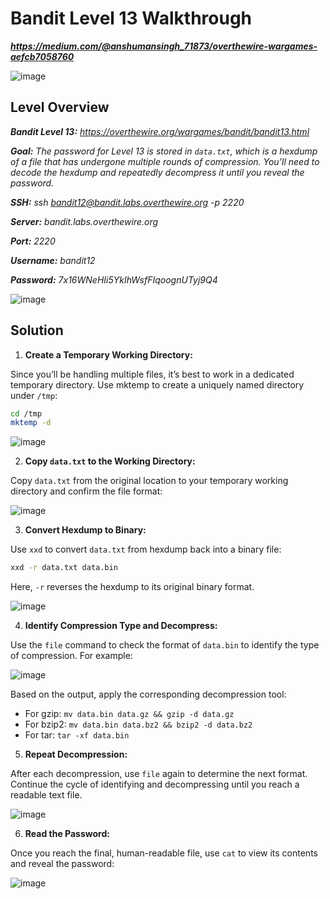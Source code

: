 # Bandit Level 13 Walkthrough
***https://medium.com/@anshumansingh_71873/overthewire-wargames-aefcb7058760***

![image](https://github.com/user-attachments/assets/a082d851-3896-429c-9468-be235aa09f49)

## Level Overview
***Bandit Level 13:** https://overthewire.org/wargames/bandit/bandit13.html*

***Goal:** The password for Level 13 is stored in `data.txt`, which is a hexdump of a file that has undergone multiple rounds of compression. You’ll need to decode the hexdump and repeatedly decompress it until you reveal the password.*

***SSH:** ssh bandit12@bandit.labs.overthewire.org -p 2220*

***Server:** bandit.labs.overthewire.org*

***Port:** 2220*

***Username:** bandit12*

***Password:** 7x16WNeHIi5YkIhWsfFIqoognUTyj9Q4*

![image](https://github.com/user-attachments/assets/18178bdb-6e44-4341-ac0a-a4f54a4ddc97)

## Solution
1. **Create a Temporary Working Directory:**
   
Since you’ll be handling multiple files, it’s best to work in a dedicated temporary directory. Use mktemp to create a uniquely named directory under `/tmp`:

```bash
cd /tmp
mktemp -d
```
![image](https://github.com/user-attachments/assets/79e2ed72-2575-4c37-91e7-3c15babef5e4)

2. **Copy `data.txt` to the Working Directory:**

Copy `data.txt` from the original location to your temporary working directory and confirm the file format:

![image](https://github.com/user-attachments/assets/3e82ba8e-d43d-4054-8a65-9331720c1be5)

3. **Convert Hexdump to Binary:**

Use `xxd` to convert `data.txt` from hexdump back into a binary file:

```bash
xxd -r data.txt data.bin
```

Here, `-r` reverses the hexdump to its original binary format.

![image](https://github.com/user-attachments/assets/4ce59438-76a0-4880-9c89-fff03b1b9431)

4. **Identify Compression Type and Decompress:**
   
Use the `file` command to check the format of `data.bin` to identify the type of compression. For example:

![image](https://github.com/user-attachments/assets/99b03608-dd48-4216-a971-da29051b78f5)

Based on the output, apply the corresponding decompression tool:

- For gzip: `mv data.bin data.gz && gzip -d data.gz`
- For bzip2: `mv data.bin data.bz2 && bzip2 -d data.bz2`
- For tar: `tar -xf data.bin`
  
5. **Repeat Decompression:**
   
After each decompression, use `file` again to determine the next format. Continue the cycle of identifying and decompressing until you reach a readable text file.

![image](https://github.com/user-attachments/assets/c4b5065b-c3a3-4411-8969-66896dac9f7d)

6. **Read the Password:**
   
Once you reach the final, human-readable file, use `cat` to view its contents and reveal the password:

![image](https://github.com/user-attachments/assets/594e4795-3726-4186-8ce5-6c2ae9f7bcf2)
